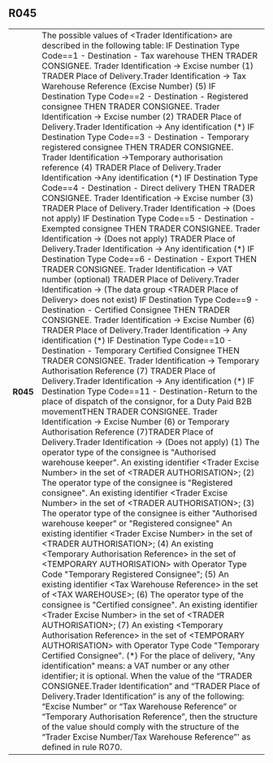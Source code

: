 ## R045
<table>
 <tr>
  <th>
   R045
  </th>
  <td>
   The possible values of &lt;Trader Identification&gt; are described in the following table:   IF Destination Type Code==1 - Destination - Tax warehouse  THEN  TRADER CONSIGNEE. Trader Identification -&gt; Excise number (1)  TRADER Place of Delivery.Trader Identification -&gt; Tax Warehouse Reference (Excise Number) (5)   IF Destination Type Code==2 - Destination - Registered consignee  THEN  TRADER CONSIGNEE. Trader Identification -&gt; Excise number (2)  TRADER Place of Delivery.Trader Identification -&gt; Any identification (*)  IF Destination Type Code==3 - Destination - Temporary registered consignee  THEN  TRADER CONSIGNEE. Trader Identification -&gt;Temporary authorisation reference (4)  TRADER Place of Delivery.Trader Identification -&gt;Any identification (*)   IF Destination Type Code==4 - Destination - Direct delivery  THEN  TRADER CONSIGNEE. Trader Identification -&gt; Excise number (3)  TRADER Place of Delivery.Trader Identification -&gt; (Does not apply)   IF Destination Type Code==5 - Destination - Exempted consignee  THEN  TRADER CONSIGNEE. Trader Identification -&gt; (Does not apply)  TRADER Place of Delivery.Trader Identification -&gt; Any identification (*)   IF Destination Type Code==6 - Destination - Export  THEN  TRADER CONSIGNEE. Trader Identification -&gt; VAT number (optional)  TRADER Place of Delivery.Trader Identification -&gt; (The data group &lt;TRADER Place of Delivery&gt; does not exist)     IF Destination Type Code==9 - Destination - Certified Consignee  THEN  TRADER CONSIGNEE. Trader Identification -&gt; Excise Number (6)  TRADER Place of Delivery.Trader Identification -&gt; Any identification (*)     IF Destination Type Code==10 - Destination - Temporary Certified Consignee  THEN  TRADER CONSIGNEE. Trader Identification -&gt; Temporary Authorisation Reference (7)  TRADER Place of Delivery.Trader Identification -&gt; Any identification (*)  IF Destination Type Code==11 - Destination-Return to the place of dispatch of the consignor, for a Duty Paid B2B movementTHEN  TRADER CONSIGNEE. Trader Identification -&gt; Excise Number (6)  or Temporary Authorisation Reference (7)TRADER Place of Delivery.Trader Identification -&gt; (Does not apply) (1) The operator type of the consignee is "Authorised warehouse keeper". An existing identifier &lt;Trader Excise Number&gt; in the set of &lt;TRADER AUTHORISATION&gt;;  (2) The operator type of the consignee is "Registered consignee". An existing identifier &lt;Trader Excise Number&gt; in the set of &lt;TRADER AUTHORISATION&gt;;  (3) The operator type of the consignee is either "Authorised warehouse keeper" or "Registered consignee" An existing identifier &lt;Trader Excise Number&gt; in the set of &lt;TRADER AUTHORISATION&gt;;  (4) An existing &lt;Temporary Authorisation Reference&gt; in the set of &lt;TEMPORARY AUTHORISATION&gt; with Operator Type Code "Temporary Registered Consignee";  (5) An existing identifier &lt;Tax Warehouse Reference&gt; in the set of &lt;TAX WAREHOUSE&gt;;  (6) The operator type of the consignee is "Certified consignee". An existing identifier &lt;Trader Excise Number&gt; in the set of &lt;TRADER AUTHORISATION&gt;;  (7) An existing &lt;Temporary Authorisation Reference&gt; in the set of &lt;TEMPORARY AUTHORISATION&gt; with Operator Type Code "Temporary Certified Consignee".   (*) For the place of delivery, "Any identification" means: a VAT number or any other identifier; it is optional.  When the value of the “TRADER CONSIGNEE.Trader Identification” and “TRADER Place of Delivery.Trader Identification” is any of the following: “Excise Number” or “Tax Warehouse Reference” or “Temporary Authorisation Reference”, then the structure of the value should comply with the structure of the “Trader Excise Number/Tax Warehouse Reference”' as defined in rule R070.
  </td>
 </tr>
</table>

